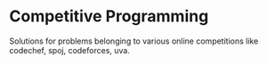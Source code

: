 # Competitive Programming

Solutions for problems belonging to various online competitions like codechef, spoj, codeforces, uva.

